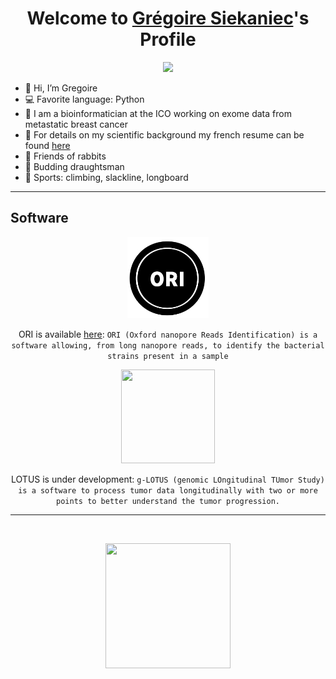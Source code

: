 <p align="center">
  <h1 align="center">Welcome to <a href="https://github.com/gsiekaniec">Grégoire Siekaniec</a>'s Profile</h1>
</p>

<p align="center">
  <a align="center" href="https://github.com/DenverCoder1/readme-typing-svg"><img src="https://readme-typing-svg.herokuapp.com?&duration=6500&color=6C291B&size=15&width=900&height=60&vCenter=true&multiline=true&lines=I+am+currently+working+on+the+development+of+LOTUS,a+software+for+longitudinal+tumors+comparison." /></a>
</p>

<ul>
  <li>👋 Hi, I’m Gregoire</li>
  <li>💻 Favorite language: Python</li>
  <li>💼 I am a bioinformatician at the ICO working on exome data from metastatic breast cancer</li>
  <li>📄 For details on my scientific background my french resume can be found <a href="https://gsiekaniec.github.io/CV/CV.pdf">here</a></li>
  <li>🐇 Friends of rabbits</li>
  <li>🎨 Budding draughtsman</li>
  <li>🧗 Sports: climbing, slackline, longboard</li>
</ul>

---

<h2>Software</h2>

<p align="center"><a href="https://github.com/gsiekaniec/ORI"><img width=130 height=130 src="https://github.com/gsiekaniec/ORI/blob/dev/img/Logo.png"/></a></p> 
<p align="center">ORI is available <a href="https://github.com/gsiekaniec/ORI/">here</a>: <code>ORI (Oxford nanopore Reads Identification) is a software allowing, from long nanopore reads, to identify the bacterial strains present in a sample</code></p>
<p align="center"><a href="https://github.com/gsiekaniec/LOTUS"><img width=150 height=150 src="https://github.com/gsiekaniec/g-LOTUS/blob/main/img/LOTUS.gif"/></a></p>
<p align="center">LOTUS is under development: <code>g-LOTUS (genomic LOngitudinal TUmor Study) is a software to process tumor data longitudinally with two or more points to better understand the tumor progression.</code></p>

---

</br>
<p align="center">
  <img width=200 height=200 src="https://c.tenor.com/OoQlWsxH2SEAAAAC/hi-anime-hello.gif"/>
</p>

